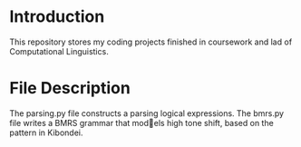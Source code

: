 # Introduction
This repository stores my coding projects finished in coursework and lad of Computational Linguistics.

# File Description
The parsing.py file constructs a parsing logical expressions.
The bmrs.py file writes a BMRS grammar that models high tone shift, based on the pattern in Kibondei.
